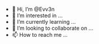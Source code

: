 - 👋 Hi, I’m @Evv3n
- 👀 I’m interested in ...
- 🌱 I’m currently learning ...
- 💞️ I’m looking to collaborate on ...
- 📫 How to reach me ...

<!---
Evv3n/Evv3n is a ✨ special ✨ repository because its `README.md` (this file) appears on your GitHub profile.
You can click the Preview link to take a look at your changes.'
XAMPP VERSION 3.3.0
